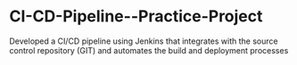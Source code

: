 # CI-CD-Pipeline--Practice-Project
Developed a CI/CD pipeline using Jenkins that integrates with the source control repository (GIT) and automates the build and deployment processes
